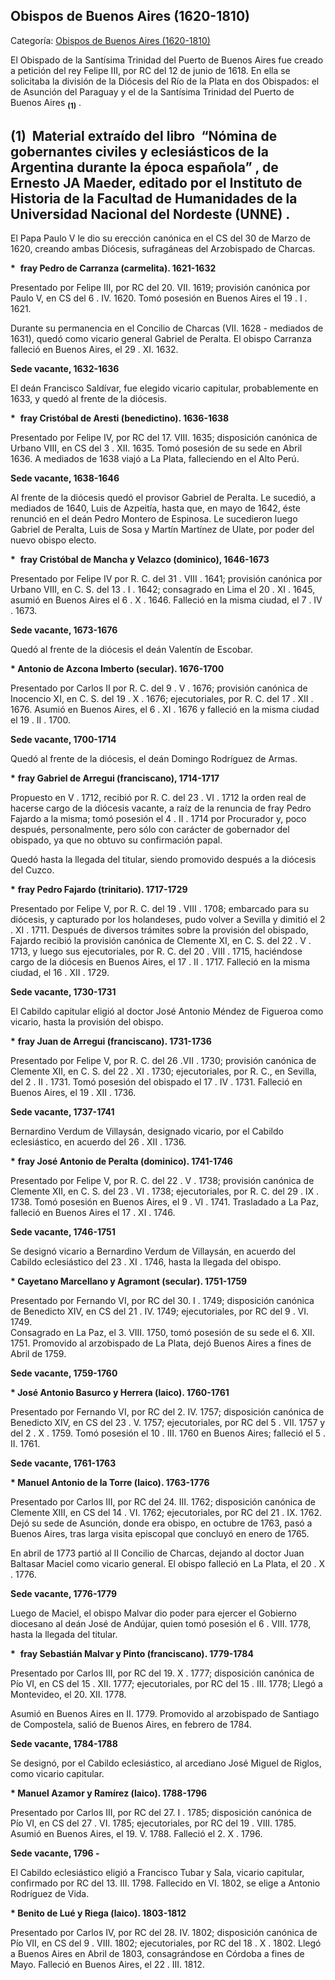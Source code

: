 ## Obispos de Buenos Aires (1620-1810)

Categoría: [Obispos de Buenos Aires (1620-1810)](http://descubrircorrientes.com.ar/2012/index.php/2935-cronologias/cronologias-del-periodo-colonial/nomina-de-autoridades-eclesiasticas/obispos/obispos-de-buenos-aires-1620-1810)

El Obispado de la Santísima Trinidad del Puerto de Buenos Aires fue creado a petición del rey Felipe III, por RC del 12 de junio de 1618. En ella se solicitaba la división de la Diócesis del Río de la Plata en dos Obispados: el de Asunción del Paraguay y el de la Santísima Trinidad del Puerto de Buenos Aires <sub><strong><span><span>(1)</span></span></strong></sub> .

## **(1)**  Material extraído del libro  “Nómina de gobernantes civiles y eclesiásticos de la Argentina durante la época española” , de Ernesto JA Maeder, editado por el Instituto de Historia de la Facultad de Humanidades de la Universidad Nacional del Nordeste (UNNE) .

El Papa Paulo V le dio su erección canónica en el CS del 30 de Marzo de 1620, creando ambas Diócesis, sufragáneas del Arzobispado de Charcas.

**\***  **fray Pedro de Carranza (carmelita). 1621-1632**  

Presentado por Felipe III, por RC del 20. VII. 1619; provisión canónica por Paulo V, en CS del 6 . IV. 1620\. Tomó posesión en Buenos Aires el 19 . I . 1621.

Durante su permanencia en el Concilio de Charcas (VII. 1628 - mediados de 1631), quedó como vicario general Gabriel de Peralta. El obispo Carranza falleció en Buenos Aires, el 29 . XI. 1632.

**Sede vacante, 1632-1636**  

El deán Francisco Saldívar, fue elegido vicario capitular, probablemente en 1633, y quedó al frente de la diócesis.

**\***  **fray Cristóbal de Aresti (benedictino). 1636-1638**

Presentado por Felipe IV, por RC del 17. VIII. 1635; disposición canónica de Urbano VIII, en CS del 3 . XII. 1635\. Tomó posesión de su sede en Abril 1636. A mediados de 1638 viajó a La Plata, falleciendo en el Alto Perú.

**Sede vacante, 1638-1646**

Al frente de la diócesis quedó el provisor Gabriel de Peralta. Le sucedió, a mediados de 1640, Luis de Azpeitía, hasta que, en mayo de 1642, éste renunció en el deán Pedro Montero de Espinosa. Le sucedieron luego Gabriel de Peralta, Luis de Sosa y Martín Martínez de Ulate, por poder del nuevo obispo electo.

**\***  **fray Cristóbal de Mancha y Velazco (dominico), 1646-1673**  

Presentado por Felipe IV por R. C. del 31 . VIII . 1641; provisión canónica por Urbano VIII, en C. S. del 13 . I . 1642; consagrado en Lima el 20 . XI . 1645, asumió en Buenos Aires el 6 . X . 1646. Falleció en la misma ciudad, el 7 . IV . 1673.

**Sede vacante, 1673-1676**  

Quedó al frente de la diócesis el deán Valentín de Escobar.

**\* Antonio de Azcona Imberto (secular). 1676-1700**  

Presentado por Carlos II por R. C. del 9 . V . 1676; provisión canónica de Inocencio XI, en C. S. del 19 . X . 1676; ejecutoriales, por R. C. del 17 . XII . 1676. Asumió en Buenos Aires, el 6 . XI . 1676 y falleció en la misma ciudad el 19 . II . 1700.

**Sede vacante, 1700-1714**  

Quedó al frente de la diócesis, el deán Domingo Rodríguez de Armas.

**\*** **fray Gabriel de Arregui (franciscano), 1714-1717**  

Propuesto en V . 1712, recibió por R. C. del 23 . VI . 1712 la orden real de hacerse cargo de la diócesis vacante, a raíz de la renuncia de fray Pedro Fajardo a la misma; tomó posesión el 4 . II . 1714 por Procurador y, poco después, personalmente, pero sólo con carácter de gobernador del obispado, ya que no obtuvo su confirmación papal.

Quedó hasta la llegada del titular, siendo promovido después a la diócesis del Cuzco.

**\*** **fray Pedro Fajardo (trinitario). 1717-1729**

Presentado por Felipe V, por R. C. del 19 . VIII . 1708; embarcado para su diócesis, y capturado por los holandeses, pudo volver a Sevilla y dimitió el 2 . XI . 1711. Después de diversos trámites sobre la provisión del obispado, Fajardo recibió la provisión canónica de Clemente XI, en C. S. del 22 . V . 1713, y luego sus ejecutoriales, por R. C. del 20 . VIII . 1715, haciéndose cargo de la diócesis en Buenos Aires, el 17 . II . 1717. Falleció en la misma ciudad, el 16 . XII . 1729.

**Sede vacante, 1730-1731**

El Cabildo capitular eligió al doctor José Antonio Méndez de Figueroa como vicario, hasta la provisión del obispo.

**\*** **fray Juan de Arregui (franciscano). 1731-1736**

Presentado por Felipe V, por R. C. del 26 .VII . 1730; provisión canónica de Clemente XII, en C. S. del 22 . XI . 1730; ejecutoriales, por R. C., en Sevilla, del 2 . II . 1731. Tomó posesión del obispado el 17 . IV . 1731. Falleció en Buenos Aires, el 19 . XII . 1736.

**Sede vacante, 1737-1741**

Bernardino Verdum de Villaysán, designado vicario, por el Cabildo eclesiástico, en acuerdo del 26 . XII . 1736.

**\*** **fray José Antonio de Peralta (dominico). 1741-1746**

Presentado por Felipe V, por R. C. del 22 . V . 1738; provisión canónica de Clemente XII, en C. S. del 23 . VI . 1738; ejecutoriales, por R. C. del 29 . IX . 1738. Tomó posesión en Buenos Aires, el 9 . VI . 1741. Trasladado a La Paz, falleció en Buenos Aires el 17 . XI . 1746.

**Sede vacante, 1746-1751**

Se designó vicario a Bernardino Verdum de Villaysán, en acuerdo del Cabildo eclesiástico del 23 . XI . 1746, hasta la llegada del obispo.

**\* Cayetano Marcellano y Agramont (secular). 1751-1759**  

Presentado por Fernando VI, por RC del 30. I . 1749; disposición canónica de Benedicto XIV, en CS del 21 . IV. 1749; ejecutoriales, por RC del 9 . VI. 1749.  
Consagrado en La Paz, el 3. VIII. 1750, tomó posesión de su sede el 6. XII. 1751\. Promovido al arzobispado de La Plata, dejó Buenos Aires a fines de Abril de 1759.

**Sede vacante, 1759-1760**  

**\* José Antonio Basurco y Herrera (laico). 1760-1761**

Presentado por Fernando VI, por RC del 2. IV. 1757; disposición canónica de Benedicto XIV, en CS del 23 . V. 1757; ejecutoriales, por RC del 5 . VII. 1757 y del 2 . X . 1759\. Tomó posesión el 10 . III. 1760 en Buenos Aires; falleció el 5 . II. 1761.

**Sede vacante, 1761-1763**  

**\* Manuel Antonio de la Torre (laico). 1763-1776**

Presentado por Carlos III, por RC del 24. III. 1762; disposición canónica de Clemente XIII, en CS del 14 . VI. 1762; ejecutoriales, por RC del 21 . IX. 1762\. Dejó su sede de Asunción, donde era obispo, en octubre de 1763, pasó a Buenos Aires, tras larga visita episcopal que concluyó en enero de 1765.

En abril de 1773 partió al II Concilio de Charcas, dejando al doctor Juan Baltasar Maciel como vicario general. El obispo falleció en La Plata, el 20 . X . 1776.

**Sede vacante, 1776-1779**

Luego de Maciel, el obispo Malvar dio poder para ejercer el Gobierno diocesano al deán José de Andújar, quien tomó posesión el 6 . VIII. 1778, hasta la llegada del titular.

**\***  **fray Sebastián Malvar y Pinto (franciscano). 1779-1784**

Presentado por Carlos III, por RC del 19. X . 1777; disposición canónica de Pío VI, en CS del 15 . XII. 1777; ejecutoriales, por RC del 15 . III. 1778; Llegó a Montevideo, el 20. XII. 1778.

Asumió en Buenos Aires en II. 1779\. Promovido al arzobispado de Santiago de Compostela, salió de Buenos Aires, en febrero de 1784.

**Sede vacante, 1784-1788**

Se designó, por el Cabildo eclesiástico, al arcediano José Miguel de Riglos, como vicario capitular.

**\* Manuel Azamor y Ramírez (laico). 1788-1796**

Presentado por Carlos III, por RC del 27. I . 1785; disposición canónica de Pío VI, en CS del 27 . VI. 1785; ejecutoriales, por RC del 19 . VIII. 1785\. Asumió en Buenos Aires, el 19. V. 1788\. Falleció el 2. X . 1796.

**Sede vacante, 1796 -**

El Cabildo eclesiástico eligió a Francisco Tubar y Sala, vicario capitular, confirmado por RC del 13. III. 1798\. Fallecido en VI. 1802, se elige a Antonio Rodríguez de Vida.

**\* Benito de Lué y Riega (laico). 1803-1812**

Presentado por Carlos IV, por RC del 28. IV. 1802; disposición canónica de Pío VII, en CS del 9 . VIII. 1802; ejecutoriales, por RC del 18 . X . 1802\. Llegó a Buenos Aires en Abril de 1803, consagrándose en Córdoba a fines de Mayo. Falleció en Buenos Aires, el 22 . III. 1812.